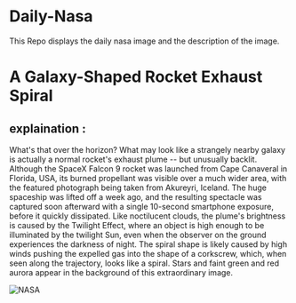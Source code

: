 # Daily-Nasa

This Repo displays the daily nasa image and the description of the image.

<!--NASA-->
# A Galaxy-Shaped Rocket Exhaust Spiral
## explaination :

What's that over the horizon? What may look like a strangely nearby galaxy is actually a normal rocket's exhaust plume -- but unusually backlit.  Although the SpaceX Falcon 9 rocket was launched from Cape Canaveral in Florida, USA, its burned propellant was visible over a much wider area, with the featured photograph being taken from Akureyri, Iceland. The huge spaceship was lifted off a week ago, and the resulting spectacle was captured soon afterward with a single 10-second smartphone exposure, before it quickly dissipated. Like noctilucent clouds, the plume's brightness is caused by the Twilight Effect, where an object is high enough to be illuminated by the twilight Sun, even when the observer on the ground experiences the darkness of night. The spiral shape is likely caused by high winds pushing the expelled gas into the shape of a corkscrew, which, when seen along the trajectory, looks like a spiral. Stars and faint green and red aurora appear in the background of this extraordinary image.

![NASA](https://apod.nasa.gov/apod/image/2403/RocketSpiral_Yang_960.jpg)
<!--/NASA-->